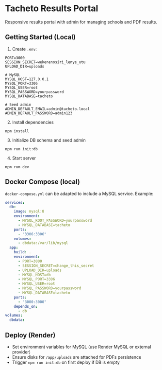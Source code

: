 # Tacheto Results Portal

Responsive results portal with admin for managing schools and PDF results.

## Getting Started (Local)

1. Create `.env`:

```
PORT=3000
SESSION_SECRET=wekenenosiri_lenye_utu
UPLOAD_DIR=uploads

# MySQL
MYSQL_HOST=127.0.0.1
MYSQL_PORT=3306
MYSQL_USER=root
MYSQL_PASSWORD=yourpassword
MYSQL_DATABASE=tacheto

# Seed admin
ADMIN_DEFAULT_EMAIL=admin@tacheto.local
ADMIN_DEFAULT_PASSWORD=admin123
```

2. Install dependencies

```
npm install
```

3. Initialize DB schema and seed admin

```
npm run init:db
```

4. Start server

```
npm run dev
```

## Docker Compose (local)

`docker-compose.yml` can be adapted to include a MySQL service. Example:

```yaml
services:
  db:
    image: mysql:8
    environment:
      - MYSQL_ROOT_PASSWORD=yourpassword
      - MYSQL_DATABASE=tacheto
    ports:
      - "3306:3306"
    volumes:
      - dbdata:/var/lib/mysql
  app:
    build: .
    environment:
      - PORT=3000
      - SESSION_SECRET=change_this_secret
      - UPLOAD_DIR=uploads
      - MYSQL_HOST=db
      - MYSQL_PORT=3306
      - MYSQL_USER=root
      - MYSQL_PASSWORD=yourpassword
      - MYSQL_DATABASE=tacheto
    ports:
      - "3000:3000"
    depends_on:
      - db
volumes:
  dbdata:
```

## Deploy (Render)

- Set environment variables for MySQL (use Render MySQL or external provider)
- Ensure disks for `/app/uploads` are attached for PDFs persistence
- Trigger `npm run init:db` on first deploy if DB is empty